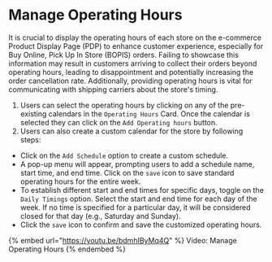 # Manage Operating Hours

It is crucial to display the operating hours of each store on the e-commerce Product Display Page (PDP) to enhance customer experience, especially for Buy Online, Pick Up In Store (BOPIS) orders. Failing to showcase this information may result in customers arriving to collect their orders beyond operating hours, leading to disappointment and potentially increasing the order cancellation rate. Additionally, providing operating hours is vital for communicating with shipping carriers about the store's timing.

1. Users can select the operating hours by clicking on any of the pre-existing calendars in the `Operating Hours` Card. Once the calendar is selected they can click on the `Add Operating hours` button.
2. Users can also create a custom calendar for the store by following steps:

* Click on the `Add Schedule` option to create a custom schedule.
* A pop-up menu will appear, prompting users to add a schedule name, start time, and end time. Click on the `save` icon to save standard operating hours for the entire week.
* To establish different start and end times for specific days, toggle on the `Daily Timings` option. Select the start and end time for each day of the week. If no time is specified for a particular day, it will be considered closed for that day (e.g., Saturday and Sunday).
* Click the `save` icon to confirm and save the customized operating hours.

{% embed url="https://youtu.be/bdmhIByMq4Q" %}
Video: Manage Operating Hours
{% endembed %}
